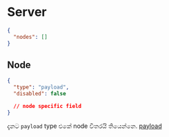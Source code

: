 # Server

```json
{
  "nodes": []
}
```

## Node

```json
{
  "type": "payload",
  "disabled": false

  // node specific field
}
```

දැනට `payload` type එකේ node විතරයි තියෙන්නෙ. [payload](./server-nodes/payload.md)
